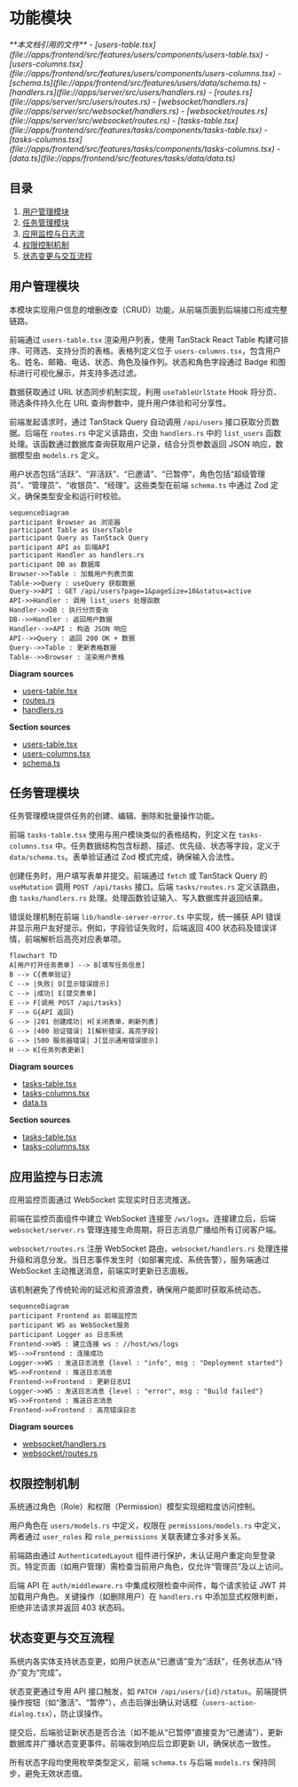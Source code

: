 # 功能模块

<cite>
**本文档引用的文件**  
- [users-table.tsx](file://apps/frontend/src/features/users/components/users-table.tsx)
- [users-columns.tsx](file://apps/frontend/src/features/users/components/users-columns.tsx)
- [schema.ts](file://apps/frontend/src/features/users/data/schema.ts)
- [handlers.rs](file://apps/server/src/users/handlers.rs)
- [routes.rs](file://apps/server/src/users/routes.rs)
- [websocket/handlers.rs](file://apps/server/src/websocket/handlers.rs)
- [websocket/routes.rs](file://apps/server/src/websocket/routes.rs)
- [tasks-table.tsx](file://apps/frontend/src/features/tasks/components/tasks-table.tsx)
- [tasks-columns.tsx](file://apps/frontend/src/features/tasks/components/tasks-columns.tsx)
- [data.ts](file://apps/frontend/src/features/tasks/data/data.ts)
</cite>

## 目录
1. [用户管理模块](#用户管理模块)  
2. [任务管理模块](#任务管理模块)  
3. [应用监控与日志流](#应用监控与日志流)  
4. [权限控制机制](#权限控制机制)  
5. [状态变更与交互流程](#状态变更与交互流程)

## 用户管理模块

本模块实现用户信息的增删改查（CRUD）功能，从前端页面到后端接口形成完整链路。

前端通过 `users-table.tsx` 渲染用户列表，使用 TanStack React Table 构建可排序、可筛选、支持分页的表格。表格列定义位于 `users-columns.tsx`，包含用户名、姓名、邮箱、电话、状态、角色及操作列。状态和角色字段通过 Badge 和图标进行可视化展示，并支持多选过滤。

数据获取通过 URL 状态同步机制实现，利用 `useTableUrlState` Hook 将分页、筛选条件持久化在 URL 查询参数中，提升用户体验和可分享性。

前端发起请求时，通过 TanStack Query 自动调用 `/api/users` 接口获取分页数据。后端在 `routes.rs` 中定义该路由，交由 `handlers.rs` 中的 `list_users` 函数处理。该函数通过数据库查询获取用户记录，结合分页参数返回 JSON 响应，数据模型由 `models.rs` 定义。

用户状态包括“活跃”、“非活跃”、“已邀请”、“已暂停”，角色包括“超级管理员”、“管理员”、“收银员”、“经理”。这些类型在前端 `schema.ts` 中通过 Zod 定义，确保类型安全和运行时校验。

```mermaid
sequenceDiagram
participant Browser as 浏览器
participant Table as UsersTable
participant Query as TanStack Query
participant API as 后端API
participant Handler as handlers.rs
participant DB as 数据库
Browser->>Table : 加载用户列表页面
Table->>Query : useQuery 获取数据
Query->>API : GET /api/users?page=1&pageSize=10&status=active
API->>Handler : 调用 list_users 处理函数
Handler->>DB : 执行分页查询
DB-->>Handler : 返回用户数据
Handler-->>API : 构造 JSON 响应
API-->>Query : 返回 200 OK + 数据
Query-->>Table : 更新表格数据
Table-->>Browser : 渲染用户表格
```

**Diagram sources**  
- [users-table.tsx](file://apps/frontend/src/features/users/components/users-table.tsx#L1-L193)
- [routes.rs](file://apps/server/src/users/routes.rs)
- [handlers.rs](file://apps/server/src/users/handlers.rs)

**Section sources**  
- [users-table.tsx](file://apps/frontend/src/features/users/components/users-table.tsx#L1-L193)
- [users-columns.tsx](file://apps/frontend/src/features/users/components/users-columns.tsx#L1-L138)
- [schema.ts](file://apps/frontend/src/features/users/data/schema.ts#L1-L32)

## 任务管理模块

任务管理模块提供任务的创建、编辑、删除和批量操作功能。

前端 `tasks-table.tsx` 使用与用户模块类似的表格结构，列定义在 `tasks-columns.tsx` 中。任务数据结构包含标题、描述、优先级、状态等字段，定义于 `data/schema.ts`。表单验证通过 Zod 模式完成，确保输入合法性。

创建任务时，用户填写表单并提交。前端通过 `fetch` 或 TanStack Query 的 `useMutation` 调用 `POST /api/tasks` 接口。后端 `tasks/routes.rs` 定义该路由，由 `tasks/handlers.rs` 处理。处理函数验证输入、写入数据库并返回结果。

错误处理机制在前端 `lib/handle-server-error.ts` 中实现，统一捕获 API 错误并显示用户友好提示。例如，字段验证失败时，后端返回 400 状态码及错误详情，前端解析后高亮对应表单项。

```mermaid
flowchart TD
A[用户打开任务表单] --> B[填写任务信息]
B --> C{表单验证}
C --> |失败| D[显示错误提示]
C --> |成功| E[提交表单]
E --> F[调用 POST /api/tasks]
F --> G{API 返回}
G --> |201 创建成功| H[关闭表单，刷新列表]
G --> |400 验证错误| I[解析错误，高亮字段]
G --> |500 服务器错误| J[显示通用错误提示]
H --> K[任务列表更新]
```

**Diagram sources**  
- [tasks-table.tsx](file://apps/frontend/src/features/tasks/components/tasks-table.tsx)
- [tasks-columns.tsx](file://apps/frontend/src/features/tasks/components/tasks-columns.tsx)
- [data.ts](file://apps/frontend/src/features/tasks/data/data.ts)

**Section sources**  
- [tasks-table.tsx](file://apps/frontend/src/features/tasks/components/tasks-table.tsx)
- [tasks-columns.tsx](file://apps/frontend/src/features/tasks/components/tasks-columns.tsx)

## 应用监控与日志流

应用监控页面通过 WebSocket 实现实时日志流推送。

前端在监控页面组件中建立 WebSocket 连接至 `/ws/logs`。连接建立后，后端 `websocket/server.rs` 管理连接生命周期，将日志消息广播给所有订阅客户端。

`websocket/routes.rs` 注册 WebSocket 路由，`websocket/handlers.rs` 处理连接升级和消息分发。当日志事件发生时（如部署完成、系统告警），服务端通过 WebSocket 主动推送消息，前端实时更新日志面板。

该机制避免了传统轮询的延迟和资源浪费，确保用户能即时获取系统动态。

```mermaid
sequenceDiagram
participant Frontend as 前端监控页
participant WS as WebSocket服务
participant Logger as 日志系统
Frontend->>WS : 建立连接 ws : //host/ws/logs
WS-->>Frontend : 连接成功
Logger->>WS : 发送日志消息 {level : "info", msg : "Deployment started"}
WS->>Frontend : 推送日志消息
Frontend->>Frontend : 更新日志UI
Logger->>WS : 发送日志消息 {level : "error", msg : "Build failed"}
WS->>Frontend : 推送日志消息
Frontend->>Frontend : 高亮错误日志
```

**Diagram sources**  
- [websocket/handlers.rs](file://apps/server/src/websocket/handlers.rs)
- [websocket/routes.rs](file://apps/server/src/websocket/routes.rs)

## 权限控制机制

系统通过角色（Role）和权限（Permission）模型实现细粒度访问控制。

用户角色在 `users/models.rs` 中定义，权限在 `permissions/models.rs` 中定义，两者通过 `user_roles` 和 `role_permissions` 关联表建立多对多关系。

前端路由通过 `AuthenticatedLayout` 组件进行保护，未认证用户重定向至登录页。特定页面（如用户管理）需检查当前用户角色，仅允许“管理员”及以上访问。

后端 API 在 `auth/middleware.rs` 中集成权限检查中间件，每个请求验证 JWT 并加载用户角色。关键操作（如删除用户）在 `handlers.rs` 中添加显式权限判断，拒绝非法请求并返回 403 状态码。

## 状态变更与交互流程

系统内各实体支持状态变更，如用户状态从“已邀请”变为“活跃”，任务状态从“待办”变为“完成”。

状态变更通过专用 API 接口触发，如 `PATCH /api/users/{id}/status`。前端提供操作按钮（如“激活”、“暂停”），点击后弹出确认对话框（`users-action-dialog.tsx`），防止误操作。

提交后，后端验证新状态是否合法（如不能从“已暂停”直接变为“已邀请”），更新数据库并广播状态变更事件。前端收到响应后立即更新 UI，确保状态一致性。

所有状态字段均使用枚举类型定义，前端 `schema.ts` 与后端 `models.rs` 保持同步，避免无效状态值。
